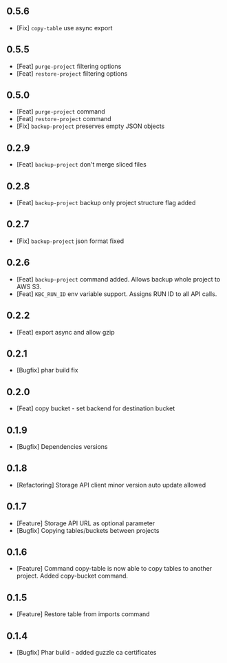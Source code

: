 ## 0.5.6
 * [Fix] `copy-table` use async export

## 0.5.5
 * [Feat] `purge-project` filtering options
 * [Feat] `restore-project` filtering options

## 0.5.0
 * [Feat] `purge-project` command
 * [Feat] `restore-project` command
 * [Fix] `backup-project` preserves empty JSON objects

## 0.2.9
 * [Feat] `backup-project` don't merge sliced files

## 0.2.8
 * [Feat] `backup-project` backup only project structure flag added

## 0.2.7
 * [Fix] `backup-project` json format fixed

## 0.2.6
 * [Feat] `backup-project` command added. Allows backup whole project to AWS S3.
 * [Feat] `KBC_RUN_ID` env variable support. Assigns RUN ID to all API calls.

## 0.2.2
 * [Feat] export async and allow gzip

## 0.2.1
 * [Bugfix] phar build fix

## 0.2.0
 * [Feat] copy bucket - set backend for destination bucket

## 0.1.9
 * [Bugfix] Dependencies versions

## 0.1.8
 * [Refactoring] Storage API client minor version auto update allowed

## 0.1.7
 * [Feature] Storage API URL as optional parameter
 * [Bugfix] Copying tables/buckets between projects

## 0.1.6
 * [Feature] Command copy-table is now able to copy tables to another project. Added copy-bucket command.

## 0.1.5
 * [Feature] Restore table from imports command

## 0.1.4
 * [Bugfix] Phar build - added guzzle ca certificates



